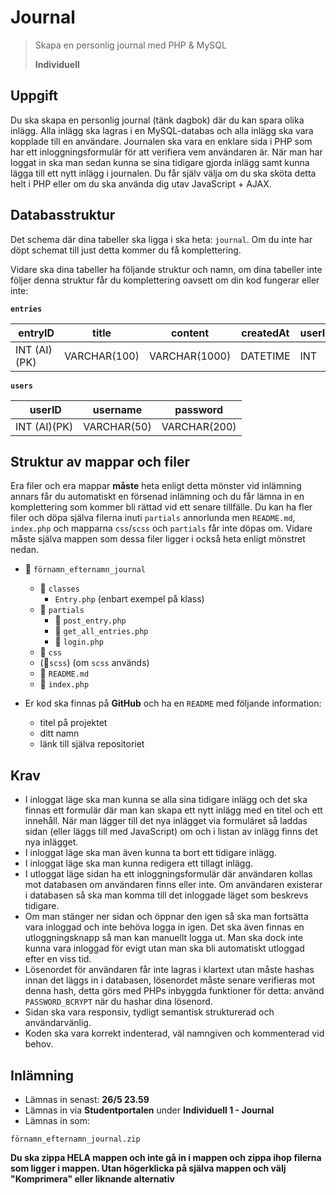 # Journal

> Skapa en personlig journal med PHP & MySQL
> 
> **Individuell**


## Uppgift

Du ska skapa en personlig journal (tänk dagbok) där du kan spara olika inlägg. Alla inlägg ska lagras i en MySQL-databas och alla inlägg ska vara kopplade till en användare. Journalen ska vara en enklare sida i PHP som har ett inloggningsformulär för att verifiera vem användaren är. När man har loggat in ska man sedan kunna se sina tidigare gjorda inlägg samt kunna lägga till ett nytt inlägg i journalen. Du får själv välja om du ska sköta detta helt i PHP eller om du ska använda dig utav JavaScript + AJAX.

## Databasstruktur

Det schema där dina tabeller ska ligga i ska heta: `journal`. Om du inte har döpt schemat till just detta kommer du få komplettering.

Vidare ska dina tabeller ha följande struktur och namn, om dina tabeller inte följer denna struktur får du komplettering oavsett om din kod fungerar eller inte:

**`entries`**

| entryID      | title        | content       | createdAt |  userID       |
| -------------| -------------| --------------| ----------|---------------|
| INT (AI)(PK) | VARCHAR(100) | VARCHAR(1000) | DATETIME  | INT           |

**`users`**

| userID       | username     | password     |
| -------------| -------------| -------------|
| INT (AI)(PK) | VARCHAR(50)  | VARCHAR(200) |

## Struktur av mappar och filer

Era filer och era mappar **måste** heta enligt detta mönster vid inlämning annars får du automatiskt en försenad inlämning och du får lämna in en komplettering som kommer bli rättad vid ett senare tillfälle. Du kan ha fler filer och döpa själva filerna inuti `partials` annorlunda men `README.md`, `index.php` och mapparna `css`/`scss` och `partials` får inte döpas om. Vidare måste själva mappen som dessa filer ligger i också heta enligt mönstret nedan.

* 📁 `förnamn_efternamn_journal`
    * 📁 `classes`
        * `Entry.php` (enbart exempel på klass) 
    * 📁 `partials`
        * 📄 `post_entry.php` 
        * 📄 `get_all_entries.php` 
        * 📄 `login.php`
    * 📁 `css`
    * (📁`scss`) (om `scss` används)
    * 📄 `README.md`
    * 📄 `index.php`

* Er kod ska finnas på __GitHub__ och ha en `README` med följande information:
    - titel på projektet 
    - ditt namn
    - länk till själva repositoriet

## Krav

* I inloggat läge ska man kunna se alla sina tidigare inlägg och det ska finnas ett formulär där man kan skapa ett nytt inlägg med en titel och ett innehåll. När man lägger till det nya inlägget via formuläret så laddas sidan (eller läggs till med JavaScript) om och i listan av inlägg finns det nya inlägget.
* I inloggat läge ska man även kunna ta bort ett tidigare inlägg.
* I inloggat läge ska man kunna redigera ett tillagt inlägg.
* I utloggat läge sidan ha ett inloggningsformulär där användaren kollas mot databasen om användaren finns eller inte. Om användaren existerar i databasen så ska man komma till det inloggade läget som beskrevs tidigare.
* Om man stänger ner sidan och öppnar den igen så ska man fortsätta vara inloggad och inte behöva logga in igen. Det ska även finnas en utloggningsknapp så man kan manuellt logga ut. Man ska dock inte kunna vara inloggad för evigt utan man ska bli automatiskt utloggad efter en viss tid.
* Lösenordet för användaren får inte lagras i klartext utan måste hashas innan det läggs in i databasen, lösenordet måste senare verifieras mot denna hash, detta görs med PHPs inbyggda funktioner för detta: använd `PASSWORD_BCRYPT` när du hashar dina lösenord.
* Sidan ska vara responsiv, tydligt semantisk strukturerad och användarvänlig.
* Koden ska vara korrekt indenterad, väl namngiven och kommenterad vid behov.

## Inlämning

* Lämnas in senast: **26/5 23.59**
* Lämnas in via **Studentportalen** under **Individuell 1 - Journal**
* Lämnas in som:
```
förnamn_efternamn_journal.zip
```

**Du ska zippa HELA mappen och inte gå in i mappen och zippa ihop filerna som ligger i mappen. Utan högerklicka på själva mappen och välj "Komprimera" eller liknande alternativ**
